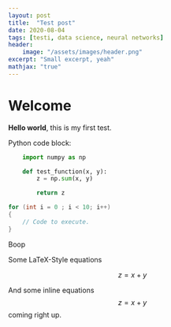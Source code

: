 ```yaml
---
layout: post
title:  "Test post"
date: 2020-08-04
tags: [testi, data science, neural networks]
header:
    image: "/assets/images/header.png"
excerpt: "Small excerpt, yeah"
mathjax: "true"
---
```


# Welcome

**Hello world**, this is my first test.

Python code block:
```python
    import numpy as np

    def test_function(x, y):
        z = np.sum(x, y)

        return z
```

```cs
for (int i = 0 ; i < 10; i++)
{
    // Code to execute.
}
```

Boop

Some LaTeX-Style equations

$$z = x + y $$

And some inline equations $$z = x + y $$ coming right up.